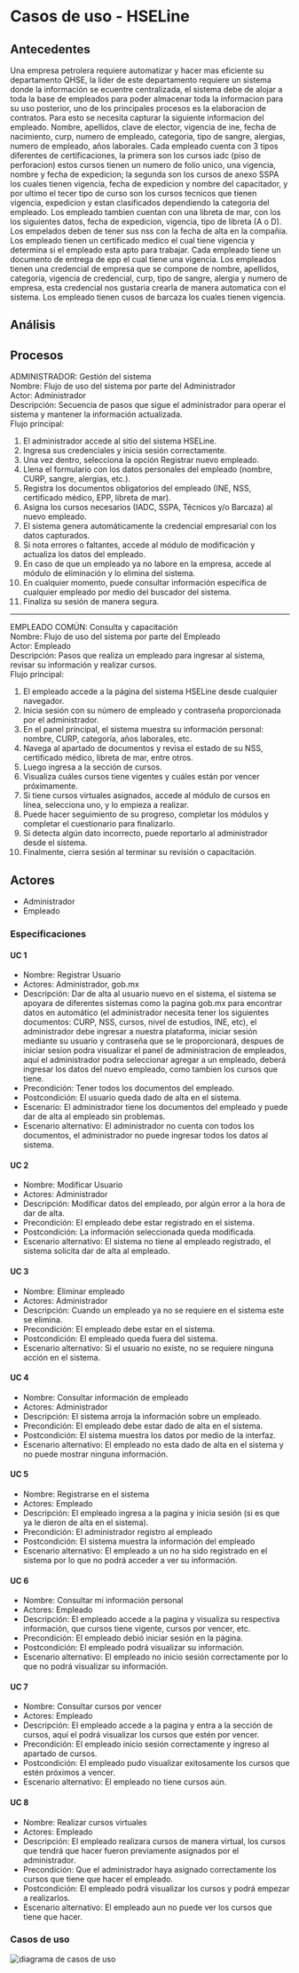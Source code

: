 # Casos de uso - HSELine

## Antecedentes
<div text-align="justified">
Una empresa petrolera requiere automatizar y hacer mas eficiente su departamento QHSE, la lider de este
departamento requiere un sistema donde la información se ecuentre centralizada, el sistema debe de alojar a
toda la base de empleados para poder almacenar toda la informacion para su uso posterior, uno de los
principales procesos es la elaboracion de contratos. Para esto se necesita capturar la siguiente informacion del
empleado. Nombre, apellidos, clave de elector, vigencia de ine, fecha de nacimiento, curp, numero de
empleado, categoria, tipo de sangre, alergias, numero de empleado, años laborales. Cada empleado cuenta
con 3 tipos diferentes de certificaciones, la primera son los cursos iadc (piso de perforacion) estos cursos
tienen un numero de folio unico, una vigencia, nombre y fecha de expedicion; la segunda son los cursos de
anexo SSPA los cuales tienen vigencia, fecha de expedicion y nombre del capacitador, y por ultimo el tecer
tipo de curso son los cursos tecnicos que tienen vigencia, expedicion y estan clasificados dependiendo la
categoria del empleado. Los empleado tambien cuentan con una libreta de mar, con los los siguientes datos,
fecha de expedicion, vigencia, tipo de libreta (A o D). Los empelados deben de tener sus nss con la fecha de
alta en la compañia. Los empleado tienen un certificado medico el cual tiene vigencia y determina si el
empleado esta apto para trabajar. Cada empleado tiene un documento de entrega de epp el cual tiene una
vigencia. Los empleados tienen una credencial de empresa que se compone de nombre, apellidos, categoria,
vigencia de credencial, curp, tipo de sangre, alergia y numero de empresa, esta credencial nos gustaria crearla
de manera automatica con el sistema. Los empleado tienen cusos de barcaza los cuales tienen vigencia.
</div>

## Análisis



## Procesos

ADMINISTRADOR: Gestión del sistema\
Nombre: Flujo de uso del sistema por parte del Administrador\
Actor: Administrador\
Descripción: Secuencia de pasos que sigue el administrador para operar el sistema y mantener la información actualizada.\
Flujo principal:
1.	El administrador accede al sitio del sistema HSELine.
2.	Ingresa sus credenciales y inicia sesión correctamente.
3.	Una vez dentro, selecciona la opción Registrar nuevo empleado.
4.	Llena el formulario con los datos personales del empleado (nombre, CURP, sangre, alergias, etc.).
5.	Registra los documentos obligatorios del empleado (INE, NSS, certificado médico, EPP, libreta de mar).
6.	Asigna los cursos necesarios (IADC, SSPA, Técnicos y/o Barcaza) al nuevo empleado.
7.	El sistema genera automáticamente la credencial empresarial con los datos capturados.
8.	Si nota errores o faltantes, accede al módulo de modificación y actualiza los datos del empleado.
9.	En caso de que un empleado ya no labore en la empresa, accede al módulo de eliminación y lo elimina del sistema.
10.	En cualquier momento, puede consultar información específica de cualquier empleado por medio del buscador del sistema.
11.	Finaliza su sesión de manera segura.
---
EMPLEADO COMÚN: Consulta y capacitación  
Nombre: Flujo de uso del sistema por parte del Empleado  
Actor: Empleado  
Descripción: Pasos que realiza un empleado para ingresar al sistema, revisar su información y realizar cursos.  
Flujo principal:  
1.	El empleado accede a la página del sistema HSELine desde cualquier navegador.
2.	Inicia sesión con su número de empleado y contraseña proporcionada por el administrador.
3.	En el panel principal, el sistema muestra su información personal: nombre, CURP, categoría, años laborales, etc.
4.	Navega al apartado de documentos y revisa el estado de su NSS, certificado médico, libreta de mar, entre otros.
5.	Luego ingresa a la sección de cursos.
6.	Visualiza cuáles cursos tiene vigentes y cuáles están por vencer próximamente.
7.	Si tiene cursos virtuales asignados, accede al módulo de cursos en línea, selecciona uno, y lo empieza a realizar.
8.	Puede hacer seguimiento de su progreso, completar los módulos y completar el cuestionario para finalizarlo.
9.	Si detecta algún dato incorrecto, puede reportarlo al administrador desde el sistema.
10.	Finalmente, cierra sesión al terminar su revisión o capacitación.


## Actores

- Administrador
- Empleado

### Especificaciones

#### UC 1

- Nombre: Registrar Usuario
- Actores: Administrador, gob.mx
- Descripción: Dar de alta al usuario nuevo en el sistema, el sistema se apoyara de diferentes sistemas como la pagina gob.mx para encontrar datos en automático (el administrador necesita tener los siguientes documentos: CURP, NSS, cursos, nivel de estudios, INE, etc), el administrador debe ingresar a nuestra plataforma, iniciar sesión mediante su usuario y contraseña que se le proporcionará, despues de iniciar sesion podra visualizar el panel de administracion de empleados, aquí el administrador podra seleccionar agregar a un empleado, deberá ingresar los datos del nuevo empleado, como tambien los cursos que tiene.
- Precondición: Tener todos los documentos del empleado.
- Postcondición: El usuario queda dado de alta en el sistema.
- Escenario: El administrador tiene los documentos del empleado y puede dar de alta al empleado sin problemas.
- Escenario alternativo: El administrador no cuenta con todos los documentos, el administrador no puede ingresar todos los datos al sistema.

#### UC 2

- Nombre: Modificar Usuario
- Actores: Administrador
- Descripción: Modificar datos del empleado, por algún error a la hora de dar de alta.
- Precondición: El empleado debe estar registrado en el sistema.
- Postcondición: La información seleccionada queda modificada.
- Escenario alternativo: El sistema no tiene al empleado registrado, el sistema solicita dar de alta al empleado.

#### UC 3

  - Nombre: Eliminar empleado
  - Actores: Administrador
  - Descripción: Cuando un empleado ya no se requiere en el sistema este se elimina.
  - Precondición: El empleado debe estar en el sistema.
  - Postcondición: El empleado queda fuera del sistema.
  - Escenario alternativo: Si el usuario no existe, no se requiere ninguna acción en el sistema.

#### UC 4

  - Nombre: Consultar información de empleado
  - Actores: Administrador
  - Descripción: El sistema arroja la información sobre un empleado.
  - Precondición: El empleado debe estar dado de alta en el sistema.
  - Postcondición: El sistema muestra los datos por medio de la interfaz.
  - Escenario alternativo: El empleado no esta dado de alta en el sistema y no puede mostrar ninguna información.

#### UC 5

  - Nombre: Registrarse en el sistema
  - Actores: Empleado
  - Descripción: El empleado ingresa a la pagina y inicia sesión (si es que ya le dieron de alta en el sistema).
  - Precondición: El administrador registro al empleado
  - Postcondición: El sistema muestra la información del empleado
  - Escenario alternativo: El empleado a un no ha sido registrado en el sistema por lo que no podrá acceder a ver su información.

#### UC 6

  - Nombre: Consultar mi información personal
  - Actores: Empleado
  - Descripción: El empleado accede a la pagina y visualiza su respectiva información, que cursos tiene vigente, cursos por vencer, etc.
  - Precondición: El empleado debió iniciar sesión en la página.
  - Postcondición: El empleado podrá visualizar su información.
  - Escenario alternativo: El empleado no inicio sesión correctamente por lo que no podrá visualizar su información.

#### UC 7

  - Nombre: Consultar cursos por vencer
  - Actores: Empleado
  - Descripción: El empleado accede a la pagina y entra a la sección de cursos, aquí el podrá visualizar los cursos que estén por vencer.
  - Precondición: El empleado inicio sesión correctamente y ingreso al apartado de cursos.
  - Postcondición: El empleado pudo visualizar exitosamente los cursos que estén próximos a vencer.
  - Escenario alternativo: El empleado no tiene cursos aún.

#### UC 8

  - Nombre: Realizar cursos virtuales
  - Actores: Empleado
  - Descripción: El empleado realizara cursos de manera virtual, los cursos que tendrá que hacer fueron previamente asignados por el administrador.
  - Precondición: Que el administrador haya asignado correctamente los cursos que tiene que hacer el empleado.
  - Postcondición: El empleado podrá visualizar los cursos y podrá empezar a realizarlos.
  - Escenario alternativo: El empleado aun no puede ver los cursos que tiene que hacer.


### Casos de uso

![diagrama de casos de uso](plantuml.png)

